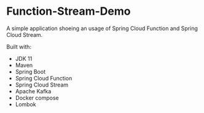 # Function-Stream-Demo

A simple application shoeing an usage of Spring Cloud Function and Spring Cloud Stream. 

Built with:
 - JDK 11
 - Maven
 - Spring Boot
 - Spring Cloud Function
 - Spring Cloud Stream
 - Apache Kafka
 - Docker compose
 - Lombok